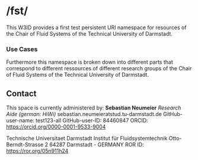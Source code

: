 # /fst/
This W3ID provides a first test persistent URI namespace for resources of the Chair of Fluid Systems of the Technical University of Darmstadt.

### Use Cases
Furthermore this namespace is broken down into different parts that correspond to different ressources of different research groups of the Chair of Fluid Systems of the Technical University of Darmstadt.

## Contact
This space is currently administered by:
**Sebastian Neumeier**
*Research Aide (german: HiWi)*
sebastian.neumeieratstud.tu-darmstadt.de
GitHub-user-name: test123-all GitHub-user-ID: 84460847 ORCID: https://orcid.org/0000-0001-9533-9004


Technische Universitaet Darmstadt
Institut für Fluidsystemtechnik
Otto-Berndt-Strasse 2
64287 Darmstadt - GERMANY
ROR ID: https://ror.org/05n911h24
